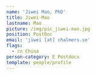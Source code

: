 ```yaml
---
name: 'Jiwei Mao, PhD'
title: Jiwei-Mao
lastname: Mao
picture: /img/pic_jiwei-mao.jpg
position: PostDoc
email: 'jiwei [at] chalmers.se'
flags:
  - cn China
person-category: E Postdocs
template: people/profile
---
```


